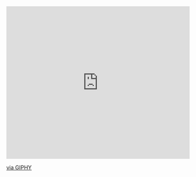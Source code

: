 <iframe src="https://giphy.com/embed/J19OSJKmqCyP7Mfjt1" width="480" height="400" frameBorder="0" class="giphy-embed" allowFullScreen></iframe><p><a href="https://giphy.com/gifs/SelectShopPL-new-collection-selectshop-J19OSJKmqCyP7Mfjt1">via GIPHY</a></p>
